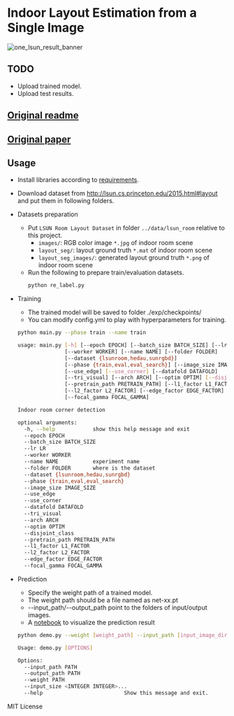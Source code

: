 # Indoor Layout Estimation from a Single Image

![one_lsun_result_banner](./doc/banner.png)

## TODO
- Upload trained model.
- Upload test results.

## [Original readme](https://github.com/leVirve/lsun-room)
## [Original paper](https://github.com/shuuchen/lsun-room-dsc/blob/master/layout_lin.pdf)
## Usage
- Install libraries according to [requirements](https://github.com/shuuchen/lsun-room-dsc/blob/master/requirements.txt).
- Download dataset from http://lsun.cs.princeton.edu/2015.html#layout and put them in following folders.
- Datasets preparation

  - Put `LSUN Room Layout Dataset` in folder `../data/lsun_room` relative to this project.
    - `images/`: RGB color image `*.jpg` of indoor room scene
    - `layout_seg/`: layout ground truth `*.mat` of indoor room scene
    - `layout_seg_images/`: generated layout ground truth `*.png` of indoor room scene
  - Run the following to prepare train/evaluation datasets.
    ```bash
    python re_label.py
    ```
  
- Training
  - The trained model will be saved to folder ./exp/checkpoints/
  - You can modify config.yml to play with hyperparameters for training.
  
  ```bash
  python main.py --phase train --name train

  usage: main.py [-h] [--epoch EPOCH] [--batch_size BATCH_SIZE] [--lr LR]
                 [--worker WORKER] [--name NAME] [--folder FOLDER]
                 [--dataset {lsunroom,hedau,sunrgbd}]
                 [--phase {train,eval,eval_search}] [--image_size IMAGE_SIZE]
                 [--use_edge] [--use_corner] [--datafold DATAFOLD]
                 [--tri_visual] [--arch ARCH] [--optim OPTIM] [--disjoint_class]
                 [--pretrain_path PRETRAIN_PATH] [--l1_factor L1_FACTOR]
                 [--l2_factor L2_FACTOR] [--edge_factor EDGE_FACTOR]
                 [--focal_gamma FOCAL_GAMMA]

  Indoor room corner detection

  optional arguments:
    -h, --help            show this help message and exit
    --epoch EPOCH
    --batch_size BATCH_SIZE
    --lr LR
    --worker WORKER
    --name NAME           experiment name
    --folder FOLDER       where is the dataset
    --dataset {lsunroom,hedau,sunrgbd}
    --phase {train,eval,eval_search}
    --image_size IMAGE_SIZE
    --use_edge
    --use_corner
    --datafold DATAFOLD
    --tri_visual
    --arch ARCH
    --optim OPTIM
    --disjoint_class
    --pretrain_path PRETRAIN_PATH
    --l1_factor L1_FACTOR
    --l2_factor L2_FACTOR
    --edge_factor EDGE_FACTOR
    --focal_gamma FOCAL_GAMMA
  ```

- Prediction
  - Specify the weight path of a trained model.
  - The weight path should be a file named as net-xx.pt
  - --input_path/--output_path point to the folders of input/output images.
  - A [notebook](https://github.com/shuuchen/lsun-room-dsc/blob/master/test.ipynb) to visualize the prediction result
  
  ```bash
  python demo.py --weight [weight_path] --input_path [input_image_dir] --output_path [output_image_dir]

  Usage: demo.py [OPTIONS]

  Options:
    --input_path PATH
    --output_path PATH
    --weight PATH
    --input_size <INTEGER INTEGER>...
    --help                          Show this message and exit.

  ```

MIT License
